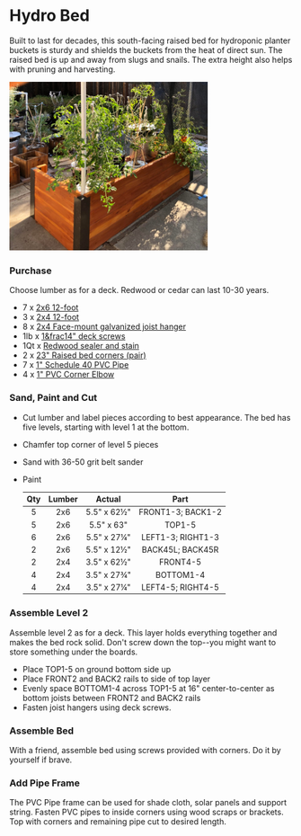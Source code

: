 # Hydro Bed

Built to last for decades, this south-facing raised bed for 
hydroponic planter buckets is sturdy and 
shields the buckets from the heat of direct sun. The raised bed is up and
away from slugs and snails. The extra height also helps with pruning and
harvesting.

<a href="https://raw.githubusercontent.com/oyamist/oya-3d/master/hydro-bed/img/planter-web.jpg">
  <img src="https://raw.githubusercontent.com/oyamist/oya-3d/master/hydro-bed/img/planter-web.jpg" height=300px/></a>


### Purchase

Choose lumber as for a deck.  Redwood or cedar can last 10-30 years.

* 7 x [2x6 12-foot](https://www.lowes.com/pd/Top-Choice-Redwood-Construction-Wood-Common-Actual-1-5-in-x-5-5-in-x-12-Feet/1000092875)
* 3 x [2x4 12-foot](https://www.lowes.com/pd/Top-Choice-Redwood-Construction-Wood-Common-Actual-1-5-in-x-3-5-in-x-12-Feet/1000092851)
* 8 x [2x4 Face-mount galvanized joist hanger](https://www.lowes.com/pd/Simpson-Strong-Tie-Double-Shear-Hanger-Z-MAX/3006442)
* 1lb x [1&frac14" deck screws](https://www.lowes.com/pd/Grip-Rite-PrimeGuard-Ten-6-x-1-1-4-in-Polymer-Deck-Screws-1-lb/3122035)
* 1Qt x [Redwood sealer and stain](https://www.lowes.com/pd/Valspar-Pre-Tinted-Redwood-Naturaltone-Transparent-Exterior-Stain-and-Sealer-Actual-Net-Contents-32-fl-oz/1000515809)
* 2 x [23" Raised bed corners (pair)](https://www.gardeners.com/buy/raised-bed-corners/8609669.html)
* 7 x [1" Schedule 40 PVC Pipe](https://www.lowes.com/pd/Charlotte-Pipe-1-in-dia-x-5-ft-L-450-PSI-PVC-Pipe/3133093)
* 4 x [1" PVC Corner Elbow](https://www.lowes.com/pd/LASCO-1-in-x-1-in-x-1-in-x-1-in-dia-Side-Outlet-Elbow-PVC-Fitting/3344668)

### Sand, Paint and Cut

* Cut lumber and label pieces according to best appearance. The bed has five levels, starting with level 1 at the bottom.
* Chamfer top corner of level 5 pieces
* Sand with 36-50 grit belt sander
* Paint

  | Qty | Lumber | Actual | Part |
  | :---: | :---: | :---: | :---: |
  | 5 | 2x6 | 5.5" x 62&frac12;" | FRONT1-3; BACK1-2 |
  | 5 | 2x6 | 5.5" x 63" | TOP1-5 |
  | 6 | 2x6 | 5.5" x 27&frac14;" | LEFT1-3; RIGHT1-3 |
  | 2 | 2x6 | 5.5" x 12&frac12;" | BACK45L; BACK45R |
  | 2 | 2x4 | 3.5" x 62&frac12;" | FRONT4-5 |
  | 4 | 2x4 | 3.5" x 27&frac34;" | BOTTOM1-4 |
  | 4 | 2x4 | 3.5" x 27&frac14;" | LEFT4-5; RIGHT4-5|

### Assemble Level 2
Assemble level 2 as for a deck. 
This layer holds everything together and makes the bed rock solid.
Don't screw down the top--you might want to store something under
the boards.

* Place TOP1-5 on ground bottom side up
* Place FRONT2 and BACK2 rails to side of top layer
* Evenly space BOTTOM1-4 across TOP1-5 at 16" center-to-center as bottom joists between FRONT2 and BACK2 rails
* Fasten joist hangers using deck screws. 

### Assemble Bed
With a friend, assemble bed using screws provided with corners. 
Do it by yourself if brave.

### Add Pipe Frame
The PVC Pipe frame can be used for shade cloth, solar panels and support string.
Fasten PVC pipes to inside corners using wood scraps or brackets.
Top with corners and remaining pipe cut to desired length.

